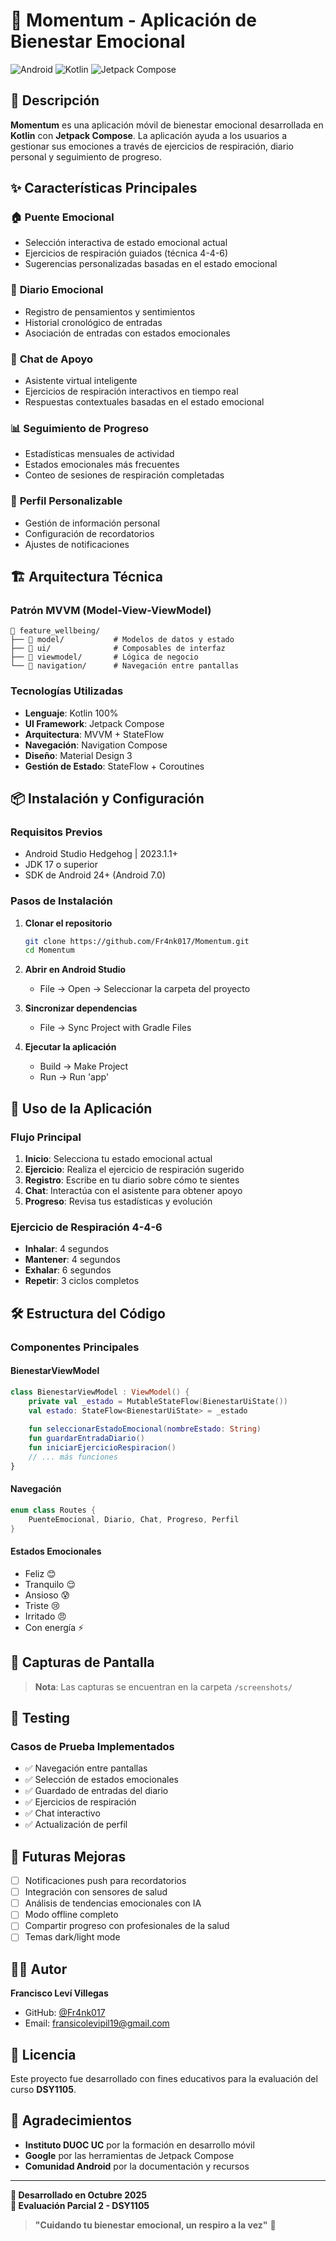# 🌟 Momentum - Aplicación de Bienestar Emocional

![Android](https://img.shields.io/badge/Android-3DDC84?style=for-the-badge&logo=android&logoColor=white)
![Kotlin](https://img.shields.io/badge/kotlin-%237F52FF.svg?style=for-the-badge&logo=kotlin&logoColor=white)
![Jetpack Compose](https://img.shields.io/badge/Jetpack%20Compose-4285F4?style=for-the-badge&logo=jetpackcompose&logoColor=white)

## 📱 Descripción

**Momentum** es una aplicación móvil de bienestar emocional desarrollada en **Kotlin** con **Jetpack Compose**. La aplicación ayuda a los usuarios a gestionar sus emociones a través de ejercicios de respiración, diario personal y seguimiento de progreso.

## ✨ Características Principales

### 🏠 **Puente Emocional**
- Selección interactiva de estado emocional actual
- Ejercicios de respiración guiados (técnica 4-4-6)
- Sugerencias personalizadas basadas en el estado emocional

### 📝 **Diario Emocional**
- Registro de pensamientos y sentimientos
- Historial cronológico de entradas
- Asociación de entradas con estados emocionales

### 💬 **Chat de Apoyo**
- Asistente virtual inteligente
- Ejercicios de respiración interactivos en tiempo real
- Respuestas contextuales basadas en el estado emocional

### 📊 **Seguimiento de Progreso**
- Estadísticas mensuales de actividad
- Estados emocionales más frecuentes
- Conteo de sesiones de respiración completadas

### 👤 **Perfil Personalizable**
- Gestión de información personal
- Configuración de recordatorios
- Ajustes de notificaciones

## 🏗️ Arquitectura Técnica

### **Patrón MVVM (Model-View-ViewModel)**
```
📁 feature_wellbeing/
├── 📁 model/           # Modelos de datos y estado
├── 📁 ui/              # Composables de interfaz
├── 📁 viewmodel/       # Lógica de negocio
└── 📁 navigation/      # Navegación entre pantallas
```

### **Tecnologías Utilizadas**
- **Lenguaje**: Kotlin 100%
- **UI Framework**: Jetpack Compose
- **Arquitectura**: MVVM + StateFlow
- **Navegación**: Navigation Compose
- **Diseño**: Material Design 3
- **Gestión de Estado**: StateFlow + Coroutines

## 📦 Instalación y Configuración

### **Requisitos Previos**
- Android Studio Hedgehog | 2023.1.1+
- JDK 17 o superior
- SDK de Android 24+ (Android 7.0)

### **Pasos de Instalación**
1. **Clonar el repositorio**
   ```bash
   git clone https://github.com/Fr4nk017/Momentum.git
   cd Momentum
   ```

2. **Abrir en Android Studio**
   - File → Open → Seleccionar la carpeta del proyecto

3. **Sincronizar dependencias**
   - File → Sync Project with Gradle Files

4. **Ejecutar la aplicación**
   - Build → Make Project
   - Run → Run 'app'

## 🚀 Uso de la Aplicación

### **Flujo Principal**
1. **Inicio**: Selecciona tu estado emocional actual
2. **Ejercicio**: Realiza el ejercicio de respiración sugerido
3. **Registro**: Escribe en tu diario sobre cómo te sientes
4. **Chat**: Interactúa con el asistente para obtener apoyo
5. **Progreso**: Revisa tus estadísticas y evolución

### **Ejercicio de Respiración 4-4-6**
- **Inhalar**: 4 segundos
- **Mantener**: 4 segundos  
- **Exhalar**: 6 segundos
- **Repetir**: 3 ciclos completos

## 🛠️ Estructura del Código

### **Componentes Principales**

#### **BienestarViewModel**
```kotlin
class BienestarViewModel : ViewModel() {
    private val _estado = MutableStateFlow(BienestarUiState())
    val estado: StateFlow<BienestarUiState> = _estado
    
    fun seleccionarEstadoEmocional(nombreEstado: String)
    fun guardarEntradaDiario()
    fun iniciarEjercicioRespiracion()
    // ... más funciones
}
```

#### **Navegación**
```kotlin
enum class Routes { 
    PuenteEmocional, Diario, Chat, Progreso, Perfil 
}
```

#### **Estados Emocionales**
- Feliz 😊
- Tranquilo 😌
- Ansioso 😰
- Triste 😢
- Irritado 😠
- Con energía ⚡

## 📱 Capturas de Pantalla

> **Nota**: Las capturas se encuentran en la carpeta `/screenshots/`

## 🧪 Testing

### **Casos de Prueba Implementados**
- ✅ Navegación entre pantallas
- ✅ Selección de estados emocionales
- ✅ Guardado de entradas del diario
- ✅ Ejercicios de respiración
- ✅ Chat interactivo
- ✅ Actualización de perfil

## 🔮 Futuras Mejoras

- [ ] Notificaciones push para recordatorios
- [ ] Integración con sensores de salud
- [ ] Análisis de tendencias emocionales con IA
- [ ] Modo offline completo
- [ ] Compartir progreso con profesionales de la salud
- [ ] Temas dark/light mode

## 👨‍💻 Autor

**Francisco Leví Villegas**
- GitHub: [@Fr4nk017](https://github.com/Fr4nk017)
- Email: fransicolevipil19@gmail.com

## 📄 Licencia

Este proyecto fue desarrollado con fines educativos para la evaluación del curso **DSY1105**.

## 🙏 Agradecimientos

- **Instituto DUOC UC** por la formación en desarrollo móvil
- **Google** por las herramientas de Jetpack Compose
- **Comunidad Android** por la documentación y recursos

---

**📅 Desarrollado en Octubre 2025**  
**🎯 Evaluación Parcial 2 - DSY1105**

> **"Cuidando tu bienestar emocional, un respiro a la vez"** 💚